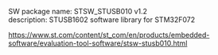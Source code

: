 SW package name: STSW_STUSB010 v1.2 <br />
description: STUSB1602 software library for STM32F072 <br />

https://www.st.com/content/st_com/en/products/embedded-software/evaluation-tool-software/stsw-stusb010.html
<br />

